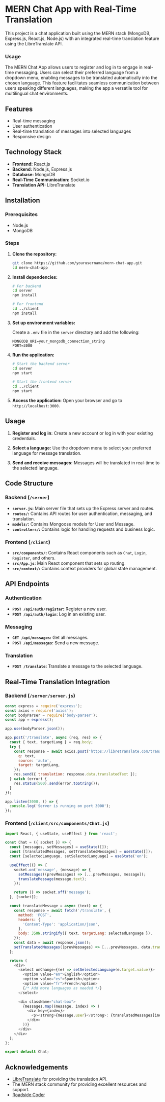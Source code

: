 # MERN Chat App with Real-Time Translation

This project is a chat application built using the MERN stack (MongoDB, Express.js, React.js, Node.js) with an integrated real-time translation feature using the LibreTranslate API.

### Usage

The MERN Chat App allows users to register and log in to engage in real-time messaging. Users can select their preferred language from a dropdown menu, enabling messages to be translated automatically into the chosen language. This feature facilitates seamless communication between users speaking different languages, making the app a versatile tool for multilingual chat environments.

## Features

- Real-time messaging
- User authentication
- Real-time translation of messages into selected languages
- Responsive design

## Technology Stack

- **Frontend:** React.js
- **Backend:** Node.js, Express.js
- **Database:** MongoDB
- **Real-Time Communication:** Socket.io
- **Translation API:** LibreTranslate

## Installation

### Prerequisites

- Node.js
- MongoDB

### Steps

1. **Clone the repository:**
   ```bash
   git clone https://github.com/yourusername/mern-chat-app.git
   cd mern-chat-app
   ```

2. **Install dependencies:**
   ```bash
   # For backend
   cd server
   npm install

   # For frontend
   cd ../client
   npm install
   ```

3. **Set up environment variables:**

   Create a `.env` file in the `server` directory and add the following:
   ```env
   MONGODB_URI=your_mongodb_connection_string
   PORT=3000
   ```

4. **Run the application:**
   ```bash
   # Start the backend server
   cd server
   npm start

   # Start the frontend server
   cd ../client
   npm start
   ```

5. **Access the application:**
   Open your browser and go to `http://localhost:3000`.

## Usage

1. **Register and log in:**
   Create a new account or log in with your existing credentials.

2. **Select a language:**
   Use the dropdown menu to select your preferred language for message translation.

3. **Send and receive messages:**
   Messages will be translated in real-time to the selected language.

## Code Structure

### Backend (`/server`)

- **`server.js`:** Main server file that sets up the Express server and routes.
- **`routes/`:** Contains API routes for user authentication, messaging, and translation.
- **`models/`:** Contains Mongoose models for User and Message.
- **`controllers/`:** Contains logic for handling requests and business logic.

### Frontend (`/client`)

- **`src/components/`:** Contains React components such as `Chat`, `Login`, `Register`, and others.
- **`src/App.js`:** Main React component that sets up routing.
- **`src/context/`:** Contains context providers for global state management.

## API Endpoints

### Authentication

- **`POST /api/auth/register`:** Register a new user.
- **`POST /api/auth/login`:** Log in an existing user.

### Messaging

- **`GET /api/messages`:** Get all messages.
- **`POST /api/messages`:** Send a new message.

### Translation

- **`POST /translate`:** Translate a message to the selected language.

## Real-Time Translation Integration

### Backend (`/server/server.js`)

```javascript
const express = require('express');
const axios = require('axios');
const bodyParser = require('body-parser');
const app = express();

app.use(bodyParser.json());

app.post('/translate', async (req, res) => {
  const { text, targetLang } = req.body;
  try {
    const response = await axios.post('https://libretranslate.com/translate', {
      q: text,
      source: 'auto',
      target: targetLang,
    });
    res.send({ translation: response.data.translatedText });
  } catch (error) {
    res.status(500).send(error.toString());
  }
});

app.listen(3000, () => {
  console.log('Server is running on port 3000');
});
```

### Frontend (`/client/src/components/Chat.js`)

```javascript
import React, { useState, useEffect } from 'react';

const Chat = ({ socket }) => {
  const [messages, setMessages] = useState([]);
  const [translatedMessages, setTranslatedMessages] = useState([]);
  const [selectedLanguage, setSelectedLanguage] = useState('en');

  useEffect(() => {
    socket.on('message', (message) => {
      setMessages((prevMessages) => [...prevMessages, message]);
      translateMessage(message.text);
    });

    return () => socket.off('message');
  }, [socket]);

  const translateMessage = async (text) => {
    const response = await fetch('/translate', {
      method: 'POST',
      headers: {
        'Content-Type': 'application/json',
      },
      body: JSON.stringify({ text, targetLang: selectedLanguage }),
    });
    const data = await response.json();
    setTranslatedMessages((prevMessages) => [...prevMessages, data.translation]);
  };

  return (
    <div>
      <select onChange={(e) => setSelectedLanguage(e.target.value)}>
        <option value="en">English</option>
        <option value="es">Spanish</option>
        <option value="fr">French</option>
        {/* Add more languages as needed */}
      </select>

      <div className="chat-box">
        {messages.map((message, index) => (
          <div key={index}>
            <p><strong>{message.user}</strong>: {translatedMessages[index] || message.text}</p>
          </div>
        ))}
      </div>
    </div>
  );
};

export default Chat;
```
## Acknowledgements

- [LibreTranslate](https://libretranslate.com/) for providing the translation API.
- The MERN stack community for providing excellent resources and support.
- [Roadside Coder](https://github.com/piyush-eon)
